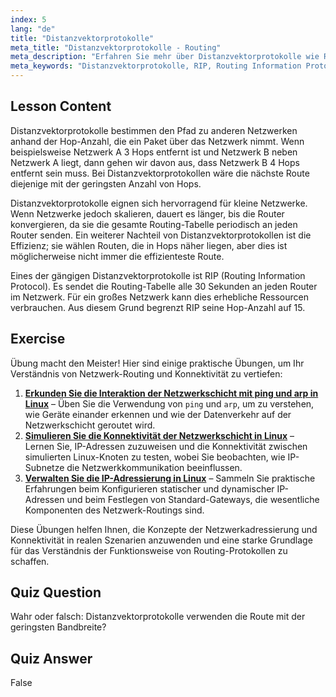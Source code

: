```yaml
---
index: 5
lang: "de"
title: "Distanzvektorprotokolle"
meta_title: "Distanzvektorprotokolle - Routing"
meta_description: "Erfahren Sie mehr über Distanzvektorprotokolle wie RIP, ihre Funktionsweise und ihre Einschränkungen für das Netzwerk-Routing. Verstehen Sie Hop-Count und Netzwerkeffizienz."
meta_keywords: "Distanzvektorprotokolle, RIP, Routing Information Protocol, Hop-Count, Netzwerk-Routing, Linux-Netzwerk, Anfängerleitfaden, Tutorial"
---
```


## Lesson Content

Distanzvektorprotokolle bestimmen den Pfad zu anderen Netzwerken anhand der Hop-Anzahl, die ein Paket über das Netzwerk nimmt. Wenn beispielsweise Netzwerk A 3 Hops entfernt ist und Netzwerk B neben Netzwerk A liegt, dann gehen wir davon aus, dass Netzwerk B 4 Hops entfernt sein muss. Bei Distanzvektorprotokollen wäre die nächste Route diejenige mit der geringsten Anzahl von Hops.

Distanzvektorprotokolle eignen sich hervorragend für kleine Netzwerke. Wenn Netzwerke jedoch skalieren, dauert es länger, bis die Router konvergieren, da sie die gesamte Routing-Tabelle periodisch an jeden Router senden. Ein weiterer Nachteil von Distanzvektorprotokollen ist die Effizienz; sie wählen Routen, die in Hops näher liegen, aber dies ist möglicherweise nicht immer die effizienteste Route.

Eines der gängigen Distanzvektorprotokolle ist RIP (Routing Information Protocol). Es sendet die Routing-Tabelle alle 30 Sekunden an jeden Router im Netzwerk. Für ein großes Netzwerk kann dies erhebliche Ressourcen verbrauchen. Aus diesem Grund begrenzt RIP seine Hop-Anzahl auf 15.

## Exercise

Übung macht den Meister! Hier sind einige praktische Übungen, um Ihr Verständnis von Netzwerk-Routing und Konnektivität zu vertiefen:

1. **[Erkunden Sie die Interaktion der Netzwerkschicht mit ping und arp in Linux](https://labex.io/de/labs/linux-explore-network-layer-interaction-with-ping-and-arp-in-linux-592746)** – Üben Sie die Verwendung von `ping` und `arp`, um zu verstehen, wie Geräte einander erkennen und wie der Datenverkehr auf der Netzwerkschicht geroutet wird.
2. **[Simulieren Sie die Konnektivität der Netzwerkschicht in Linux](https://labex.io/de/labs/linux-simulate-network-layer-connectivity-in-linux-592752)** – Lernen Sie, IP-Adressen zuzuweisen und die Konnektivität zwischen simulierten Linux-Knoten zu testen, wobei Sie beobachten, wie IP-Subnetze die Netzwerkkommunikation beeinflussen.
3. **[Verwalten Sie die IP-Adressierung in Linux](https://labex.io/de/labs/linux-manage-ip-addressing-in-linux-592736)** – Sammeln Sie praktische Erfahrungen beim Konfigurieren statischer und dynamischer IP-Adressen und beim Festlegen von Standard-Gateways, die wesentliche Komponenten des Netzwerk-Routings sind.

Diese Übungen helfen Ihnen, die Konzepte der Netzwerkadressierung und Konnektivität in realen Szenarien anzuwenden und eine starke Grundlage für das Verständnis der Funktionsweise von Routing-Protokollen zu schaffen.

## Quiz Question

Wahr oder falsch: Distanzvektorprotokolle verwenden die Route mit der geringsten Bandbreite?

## Quiz Answer

False
